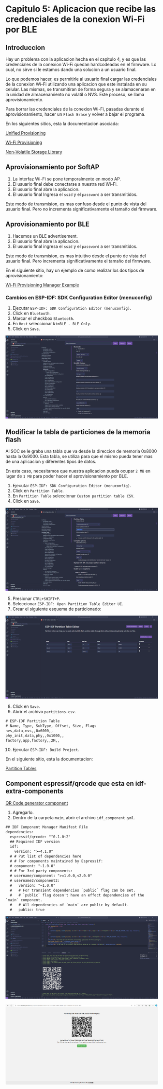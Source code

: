 # Capitulo 5: Aplicacion que recibe las credenciales de la conexion Wi-Fi por BLE

## Introduccion

Hay un problema con la aplicacion hecha en el capitulo 4, y es que las credenciales de la conexion Wi-Fi quedan hardcodeadas en el firmware. Lo cual, no sirve si le estamos dando una solucion a un usuario final.

Lo que podemos hacer, es permitirle al usuario final cargar las credenciales de la conexion Wi-Fi utilizando una aplicacion que este instalada en su celular. Las mismas, se transmitiran de forma segura y se alamacenaran en la unidad de almacenamiento no volatil o NVS. Este proceso, se llama aprovisionamiento.

Para borrar las credenciales de la conexion Wi-Fi, pasadas durante el aprovisionamiento, hacer un `Flash Erase` y volver a bajar el programa.

En los siguientes sitios, esta la documentacion asociada:

[Unified Provisioning](https://docs.espressif.com/projects/esp-idf/en/latest/esp32/api-reference/provisioning/provisioning.html)

[Wi-Fi Provisioning](https://docs.espressif.com/projects/esp-idf/en/latest/esp32/api-reference/provisioning/wifi_provisioning.html)

[Non-Volatile Storage Library](https://docs.espressif.com/projects/esp-idf/en/latest/esp32/api-reference/storage/nvs_flash.html)

## Aprovisionamiento por SoftAP

1. La interfaz Wi-Fi se pone temporalmente en modo AP.
2. El usuario final debe conectarse a nuestra red Wi-Fi.
3. El usuario final abre la aplicacion.
4. El usuario final Ingresa el `ssid` y el `password` a ser transmitidos.

Este modo de transmision, es mas confuso desde el punto de vista del usuario final. Pero no incrementa significativamente el tamaño del firmware.

## Aprovisionamiento por BLE

1. Hacemos un BLE advertisement.
2. El usuario final abre la aplicacion.
3. El usuario final ingresa el `ssid` y el `password` a ser transmitidos.

Este modo de transmision, es mas intuitivo desde el punto de vista del usuario final. Pero incrementa significativamente el tamaño del firmware.

En el siguiente sitio, hay un ejemplo de como realizar los dos tipos de aprovisionamiento:

[Wi-Fi Provisioning Manager Example](https://github.com/espressif/esp-idf/tree/003f3bb5dc7c8af8b71926b7a0118cfc503cab11/examples/provisioning/wifi_prov_mgr)

### Cambios en ESP-IDF: SDK Configuration Editor (menuconfig)

1. Ejecutar `ESP-IDF: SDK Configuration Editor (menuconfig)`.
2. Click en `Bluetooth`.
3. Marcar el checkbox `Bluetooth`.
4. En `Host` seleccionar `NimBLE - BLE Only`.
5. Click en `Save`.

![Bluetooth](bluetooth.png)

## Modificar la tabla de particiones de la memoria flash

Al SOC se le graba una tabla que va desde la direccion de memoria 0x8000 hasta la 0x9000. Esta tabla, se utiliza para que el mismo pueda tener mas de una aplicacion y diferentes tipos de datos.

En este caso, necesitamos que nuestra aplicacion pueda ocupar `2 MB` en lugar de `1 MB` para poder hacer el aprovisionamiento por BLE.

1. Ejecutar `ESP-IDF: SDK Configuration Editor (menuconfig)`.
2. Click en `Partition Table`.
3. En `Partition Table` seleccionar `Custom partition table CSV`.
4. Click en `Save`.

![Partition Table](partition_table.png)

5. Presionar `CTRL+SHIFT+P`.
6. Seleccionar `ESP-IDF: Open Partition Table Editor UI`.
7. Crear el siguiente esquema de particionado:

![ESP-IDF Partition Table Editor](esp_idf_partition_table_editor.png)

8. Click en `Save`.
9. Abrir el archivo `partitions.csv`.

```
# ESP-IDF Partition Table
# Name, Type, SubType, Offset, Size, Flags
nvs,data,nvs,,0x6000,,
phy_init,data,phy,,0x1000,,
factory,app,factory,,2M,,

```

10. Ejecutar `ESP-IDF: Build Project`.

En el siguiente sitio, esta la documentacion:

[Partition Tables](https://docs.espressif.com/projects/esp-idf/en/latest/esp32/api-guides/partition-tables.html)

## Component espressif/qrcode que esta en idf-extra-components

[QR Code generator component](https://components.espressif.com/components/espressif/qrcode/versions/0.1.0~2)

1. Agregarlo.
2. Dentro de la carpeta `main`, abrir el archivo `idf_component.yml`.

```
## IDF Component Manager Manifest File
dependencies:
  espressif/qrcode: "^0.1.0~2"
  ## Required IDF version
  idf:
    version: ">=4.1.0"
  # # Put list of dependencies here
  # # For components maintained by Espressif:
  # component: "~1.0.0"
  # # For 3rd party components:
  # username/component: ">=1.0.0,<2.0.0"
  # username2/component2:
  #   version: "~1.0.0"
  #   # For transient dependencies `public` flag can be set.
  #   # `public` flag doesn't have an effect dependencies of the `main` component.
  #   # All dependencies of `main` are public by default.
  #   public: true

```

![QR ESP-IDF Monitor](qr_esp_idf_monitor.png)

![QR web](qr_web.png)

